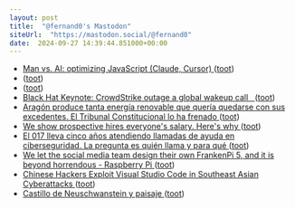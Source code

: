 ```yaml
---
layout: post
title:  "@fernand0's Mastodon"
siteUrl:  "https://mastodon.social/@fernand0"
date:  2024-09-27 14:39:44.851000+00:00
---
```

*  [Man vs. AI: optimizing JavaScript (Claude, Cursor) ](https://blog.kowalczyk.info/a-9a1d/man-vs-ai-optimizing-javascript-claude-cursor.htm) ([toot](https://mastodon.social/@fernand0/113210031134939660))
*  [ ](https://mastodon.social/users/fernand0/statuses/113209690957087461/activity) ([toot](https://mastodon.social/users/fernand0/statuses/113209690957087461/activity))
*  [ ](https://mastodont.cat/@isard) ([toot](https://mastodon.social/@fernand0/113209690754304211))
*  [Black Hat Keynote: CrowdStrike outage a global wakeup call   ](https://www.scmagazine.com/news/black-hat-keynote-crowdstrike-outage-a-global-wakeup-cal) ([toot](https://mastodon.social/@fernand0/113209203835235190))
*  [Aragón produce tanta energía renovable que quería quedarse con sus excedentes. El Tribunal Constitucional lo ha frenado ](https://www.xataka.com/energia/aragon-produce-tanta-energia-renovable-que-queria-quedarse-sus-excedentes-tribunal-constitucional-ha-frenad) ([toot](https://mastodon.social/@fernand0/113209117157669282))
*  [We show prospective hires everyone's salary. Here's why ](https://www.fastcompany.com/91188907/we-show-prospective-hires-everyones-salary-heres-wh) ([toot](https://mastodon.social/@fernand0/113208733134486388))
*  [El 017 lleva cinco años atendiendo llamadas de ayuda en ciberseguridad. La pregunta es quién llama y para qué ](https://www.xataka.com/seguridad/017-lleva-cinco-anos-atendiendo-llamadas-ayuda-ciberseguridad-pregunta-quien-llam) ([toot](https://mastodon.social/@fernand0/113208556620910779))
*  [We let the social media team design their own FrankenPi 5, and it is beyond horrendous - Raspberry Pi ](https://www.raspberrypi.com/news/we-let-the-social-media-team-design-their-own-frankenpi-5-and-it-is-beyond-horrendous) ([toot](https://mastodon.social/@fernand0/113208418057496881))
*  [Chinese Hackers Exploit Visual Studio Code in Southeast Asian Cyberattacks ](https://thehackernews.com/2024/09/chinese-hackers-exploit-visual-studio.htm) ([toot](https://mastodon.social/@fernand0/113207701373695913))
*  [Castillo de Neuschwanstein y paisaje ](https://www.flickr.com/photos/fernand0/53994127060) ([toot](https://mastodon.social/@fernand0/113207630945448900))
